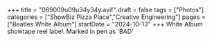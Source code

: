 +++
title = "089009u09u34y34y.avif"
draft = false
tags = ["Photos"]
categories = ["ShowBiz Pizza Place","Creative Engineering"]
pages = ["Beatles White Album"]
startDate = "2024-10-13"
+++
White Album showtape reel label. Marked in pen as 'BAD'
